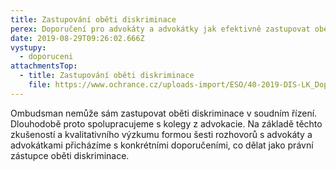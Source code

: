 ```yaml
---
title: Zastupování oběti diskriminace
perex: Doporučení pro advokáty a advokátky jak efektivně zastupovat oběti diskriminace
date: 2019-08-29T09:26:02.666Z
vystupy:
  - doporuceni
attachmentsTop:
  - title: Zastupování oběti diskriminace
    file: https://www.ochrance.cz/uploads-import/ESO/40-2019-DIS-LK_Doporuceni_Zastupovani_obeti_diskriminace.pdf
---
```

<p>Ombudsman nemůže sám zastupovat oběti diskriminace v&nbsp;soudním řízení. Dlouhodobě proto spolupracujeme s&nbsp;kolegy z&nbsp;advokacie. Na základě těchto zkušeností a kvalitativního výzkumu formou šesti rozhovorů s&nbsp;advokáty a advokátkami přicházíme s konkrétními doporučeními, co dělat jako právní zástupce oběti diskriminace.</p>
